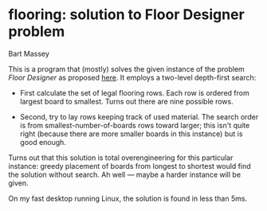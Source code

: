 # flooring: solution to Floor Designer problem
Bart Massey

This is a program that (mostly) solves the given instance of
the problem *Floor Designer* as proposed
[here](https://www.reddit.com/r/dailyprogrammer_ideas/comments/npxzvr/intermediate_floor_designer/). It
employs a two-level depth-first search:

* First calculate the set of legal flooring rows.  Each row
  is ordered from largest board to smallest.  Turns out
  there are nine possible rows.

* Second, try to lay rows keeping track of used
  material. The search order is from
  smallest-number-of-boards rows toward larger; this isn't
  quite right (because there are more smaller boards in this
  instance) but is good enough.

Turns out that this solution is total overengineering for
this particular instance: greedy placement of boards from
longest to shortest would find the solution without
search. Ah well — maybe a harder instance will be given.

On my fast desktop running Linux, the solution is found in
less than 5ms.
